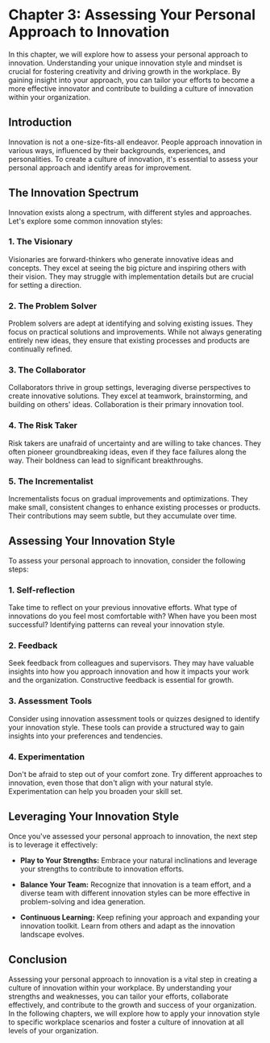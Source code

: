 Chapter 3: Assessing Your Personal Approach to Innovation
=========================================================

In this chapter, we will explore how to assess your personal approach to innovation. Understanding your unique innovation style and mindset is crucial for fostering creativity and driving growth in the workplace. By gaining insight into your approach, you can tailor your efforts to become a more effective innovator and contribute to building a culture of innovation within your organization.

Introduction
------------

Innovation is not a one-size-fits-all endeavor. People approach innovation in various ways, influenced by their backgrounds, experiences, and personalities. To create a culture of innovation, it's essential to assess your personal approach and identify areas for improvement.

The Innovation Spectrum
-----------------------

Innovation exists along a spectrum, with different styles and approaches. Let's explore some common innovation styles:

### 1. **The Visionary**

Visionaries are forward-thinkers who generate innovative ideas and concepts. They excel at seeing the big picture and inspiring others with their vision. They may struggle with implementation details but are crucial for setting a direction.

### 2. **The Problem Solver**

Problem solvers are adept at identifying and solving existing issues. They focus on practical solutions and improvements. While not always generating entirely new ideas, they ensure that existing processes and products are continually refined.

### 3. **The Collaborator**

Collaborators thrive in group settings, leveraging diverse perspectives to create innovative solutions. They excel at teamwork, brainstorming, and building on others' ideas. Collaboration is their primary innovation tool.

### 4. **The Risk Taker**

Risk takers are unafraid of uncertainty and are willing to take chances. They often pioneer groundbreaking ideas, even if they face failures along the way. Their boldness can lead to significant breakthroughs.

### 5. **The Incrementalist**

Incrementalists focus on gradual improvements and optimizations. They make small, consistent changes to enhance existing processes or products. Their contributions may seem subtle, but they accumulate over time.

Assessing Your Innovation Style
-------------------------------

To assess your personal approach to innovation, consider the following steps:

### 1. **Self-reflection**

Take time to reflect on your previous innovative efforts. What type of innovations do you feel most comfortable with? When have you been most successful? Identifying patterns can reveal your innovation style.

### 2. **Feedback**

Seek feedback from colleagues and supervisors. They may have valuable insights into how you approach innovation and how it impacts your work and the organization. Constructive feedback is essential for growth.

### 3. **Assessment Tools**

Consider using innovation assessment tools or quizzes designed to identify your innovation style. These tools can provide a structured way to gain insights into your preferences and tendencies.

### 4. **Experimentation**

Don't be afraid to step out of your comfort zone. Try different approaches to innovation, even those that don't align with your natural style. Experimentation can help you broaden your skill set.

Leveraging Your Innovation Style
--------------------------------

Once you've assessed your personal approach to innovation, the next step is to leverage it effectively:

* **Play to Your Strengths:** Embrace your natural inclinations and leverage your strengths to contribute to innovation efforts.

* **Balance Your Team:** Recognize that innovation is a team effort, and a diverse team with different innovation styles can be more effective in problem-solving and idea generation.

* **Continuous Learning:** Keep refining your approach and expanding your innovation toolkit. Learn from others and adapt as the innovation landscape evolves.

Conclusion
----------

Assessing your personal approach to innovation is a vital step in creating a culture of innovation within your workplace. By understanding your strengths and weaknesses, you can tailor your efforts, collaborate effectively, and contribute to the growth and success of your organization. In the following chapters, we will explore how to apply your innovation style to specific workplace scenarios and foster a culture of innovation at all levels of your organization.
